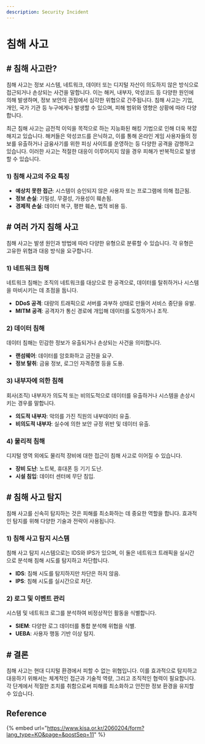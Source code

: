 ```yaml
---
description: Security Incident
---
```


# 침해 사고

## # 침해 사고란?

침해 사고는 정보 시스템, 네트워크, 데이터 또는 디지털 자산이 의도하지 않은 방식으로 접근되거나 손상되는 사건을 말합니다. 이는 해커, 내부자, 악성코드 등 다양한 원인에 의해 발생하며, 정보 보안의 관점에서 심각한 위협으로 간주됩니다. 침해 사고는 기업, 개인, 국가 기관 등 누구에게나 발생할 수 있으며, 피해 범위와 영향은 상황에 따라 다양합니다.

최근 침해 사고는 금전적 이익을 목적으로 하는 지능화된 해킹 기법으로 인해 더욱 복잡해지고 있습니다. 해커들은 악성코드를 은닉하고, 이를 통해 온라인 게임 사용자들의 정보를 유출하거나 금융사기를 위한 피싱 사이트를 운영하는 등 다양한 공격을 감행하고 있습니다. 이러한 사고는 적절한 대응이 이루어지지 않을 경우 피해가 반복적으로 발생할 수 있습니다.

### 1)  침해 사고의 주요 특징

* **예상치 못한 접근**: 시스템이 승인되지 않은 사용자 또는 프로그램에 의해 접근됨.
* **정보 손실**: 기밀성, 무결성, 가용성이 훼손됨.
* **경제적 손실**: 데이터 복구, 평판 훼손, 법적 비용 등.



## # 여러 가지 침해 사고

침해 사고는 발생 원인과 방법에 따라 다양한 유형으로 분류할 수 있습니다. 각 유형은 고유한 위협과 대응 방식을 요구합니다.

### 1) 네트워크 침해

네트워크 침해는 조직의 네트워크를 대상으로 한 공격으로, 데이터를 탈취하거나 시스템을 마비시키는 데 초점을 둡니다.

* **DDoS 공격**: 대량의 트래픽으로 서버를 과부하 상태로 만들어 서비스 중단을 유발.
* **MITM 공격**: 공격자가 통신 경로에 개입해 데이터를 도청하거나 조작.

### 2) 데이터 침해

데이터 침해는 민감한 정보가 유출되거나 손상되는 사건을 의미합니다.

* **랜섬웨어**: 데이터를 암호화하고 금전을 요구.
* **정보 탈취**: 금융 정보, 로그인 자격증명 등을 도용.

### 3) 내부자에 의한 침해

회사(조직) 내부자가 의도적 또는 비의도적으로 데이터를 유출하거나 시스템을 손상시키는 경우를 말합니다.

* **의도적 내부자**: 악의를 가진 직원의 내부데이터 유출.
* **비의도적 내부자**: 실수에 의한 보안 규정 위반 및 데이터 유출.

### 4) 물리적 침해

디지털 영역 외에도 물리적 장비에 대한 접근이 침해 사고로 이어질 수 있습니다.

* **장비 도난**: 노트북, 휴대폰 등 기기 도난.
* **시설 침입**: 데이터 센터에 무단 침입.



## # 침해 사고 탐지

침해 사고를 신속히 탐지하는 것은 피해를 최소화하는 데 중요한 역할을 합니다. 효과적인 탐지를 위해 다양한 기술과 전략이 사용됩니다.

### 1) 침해 사고 탐지 시스템

침해 사고 탐지 시스템으로는 IDS와 IPS가 있으며, 이 둘은 네트워크 트래픽을 실시간으로 분석해 침해 시도를 탐지하고 차단합니다.

* **IDS**: 침해 시도를 탐지하지만 차단은 하지 않음.
* **IPS**: 침해 시도를 실시간으로 차단.

### 2) 로그 및 이벤트 관리

시스템 및 네트워크 로그를 분석하여 비정상적인 활동을 식별합니다.

* **SIEM**: 다양한 로그 데이터를 통합 분석해 위협을 식별.
* **UEBA**: 사용자 행동 기반 이상 탐지.



## # 결론

침해 사고는 현대 디지털 환경에서 피할 수 없는 위협입니다. 이를 효과적으로 탐지하고 대응하기 위해서는 체계적인 접근과 기술적 역량, 그리고 조직적인 협력이 필요합니다. 각 단계에서 적절한 조치를 취함으로써 피해를 최소화하고 안전한 정보 환경을 유지할 수 있습니다.



## Reference

{% embed url="https://www.kisa.or.kr/2060204/form?lang_type=KO&page=&postSeq=11" %}
